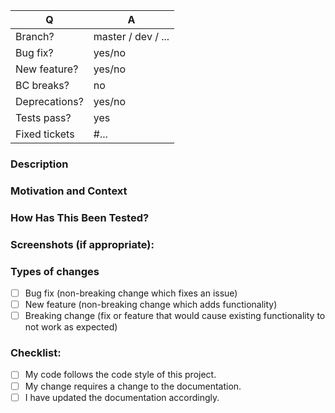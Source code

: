 <!--- Provide a general summary of your changes in the Title above -->

| Q             | A
| ------------- | ---
| Branch?       | master / dev / ...
| Bug fix?      | yes/no
| New feature?  | yes/no
| BC breaks?    | no     
| Deprecations? | yes/no 
| Tests pass?   | yes    
| Fixed tickets | #...   <!-- #-prefixed issue number(s), if any -->

### Description
<!--- Describe your changes in detail -->

### Motivation and Context
<!--- Why is this change required? What problem does it solve? -->
<!--- If it fixes an open issue, please link to the issue here. -->

### How Has This Been Tested?
<!--- Please describe in detail how you tested your changes. -->
<!--- Include details of your testing environment, tests ran to see how -->
<!--- your change affects other areas of the code, etc. -->

### Screenshots (if appropriate):

### Types of changes
<!--- What types of changes does your code introduce? Put an `x` in all the boxes that apply: -->
- [ ] Bug fix (non-breaking change which fixes an issue)
- [ ] New feature (non-breaking change which adds functionality)
- [ ] Breaking change (fix or feature that would cause existing functionality to not work as expected)

### Checklist:
<!--- Go over all the following points, and put an `x` in all the boxes that apply. -->
<!--- If you're unsure about any of these, don't hesitate to ask. We're here to help! -->
- [ ] My code follows the code style of this project.
- [ ] My change requires a change to the documentation.
- [ ] I have updated the documentation accordingly.